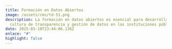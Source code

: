 ```yaml
---
title: Formación en Datos Abiertos
image: /assets/cms/td-51.png
description: La formación en datos abiertos es esencial para desarrollar una
  cultura de transparencia y gestión de datos en las instituciones públicas.
date: 2025-03-10T23:44:06.136Z
enlace: "#"
highlight: false
---
```

